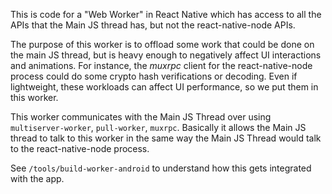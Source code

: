 This is code for a "Web Worker" in React Native which has access to all the APIs that the Main JS thread has, but not the react-native-node APIs.

The purpose of this worker is to offload some work that could be done on the main JS thread, but is heavy enough to negatively affect UI interactions and animations. For instance, the *muxrpc* client for the react-native-node process could do some crypto hash verifications or decoding. Even if lightweight, these workloads can affect UI performance, so we put them in this worker.

This worker communicates with the Main JS Thread over using `multiserver-worker`, `pull-worker`, `muxrpc`. Basically it allows the Main JS thread to talk to this worker in the same way the Main JS Thread would talk to the react-native-node process.

See `/tools/build-worker-android` to understand how this gets integrated with the app.